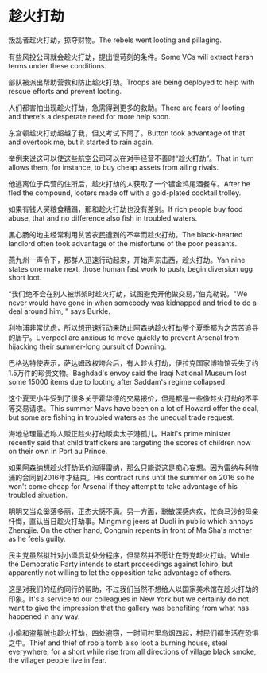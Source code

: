 # 趁火打劫

<p><span class="chinese">叛乱者趁火打劫，掠夺财物。</span><span class="english">The rebels went looting and pillaging.</span></p>

<p><span class="chinese">有些风投公司就会趁火打劫，提出很苛刻的条件。</span><span class="english">Some VCs will extract harsh terms under these conditions.</span></p>

<p><span class="chinese">部队被派出帮助营救和防止趁火打劫。</span><span class="english">Troops are being deployed to help with rescue efforts and prevent looting.</span></p>

<p><span class="chinese">人们都害怕出现趁火打劫，急需得到更多的救助。</span><span class="english">There are fears of looting and there's a desperate need for more help soon.</span></p>

<p><span class="chinese">东宫顿趁火打劫超越了我，但又考试下雨了。</span><span class="english">Button took advantage of that and overtook me, but it started to rain again.</span></p>

<p><span class="chinese">举例来说这可以使这些航空公司可以在对手经营不善时“趁火打劫”。</span><span class="english">That in turn allows them, for instance, to buy cheap assets from ailing rivals.</span></p>

<p><span class="chinese">他逃离位于兵营的住所后，趁火打劫的人获取了一个镀金鸡尾酒餐车。</span><span class="english">After he fled the compound, looters made off with a gold-plated cocktail trolley.</span></p>

<p><span class="chinese">如果有钱人买粮食糟蹋，那和趁火打劫也没有差别。</span><span class="english">If rich people buy food abuse, that and no difference also fish in troubled waters.</span></p>

<p><span class="chinese">黑心肠的地主经常利用贫苦农民遭到的不幸而趁火打劫。</span><span class="english">The black-hearted landlord often took advantage of the misfortune of the poor peasants.</span></p>

<p><span class="chinese">燕九州一声令下，那群人迅速行动起来，开始声东击西，趁火打劫。</span><span class="english">Yan nine states one make next, those human fast work to push, begin diversion ugg short loot.</span></p>

<p><span class="chinese">“我们绝不会在别人被绑架时趁火打劫，试图避免开他做交易，”伯克勒说。</span><span class="english">"We never would have gone in when somebody was kidnapped and tried to do a deal around him, " says Burkle.</span></p>

<p><span class="chinese">利物浦非常忧虑，所以想迅速行动来防止阿森纳趁火打劫整个夏季都为之苦苦追寻的唐宁。</span><span class="english">Liverpool are anxious to move quickly to prevent Arsenal from hijacking their summer-long pursuit of Downing.</span></p>

<p><span class="chinese">巴格达特使表示，萨达姆政权垮台后，有人趁火打劫，伊拉克国家博物馆丢失了约1.5万件的珍贵文物。</span><span class="english">Baghdad's envoy said the Iraqi National Museum lost some 15000 items due to looting after Saddam's regime collapsed.</span></p>

<p><span class="chinese">这个夏天小牛受到了很多关于霍华德的交易报价，但是都是一些像趁火打劫的不平等交易请求。</span><span class="english">This summer Mavs have been on a lot of Howard offer the deal, but some are fishing in troubled waters as the unequal trade request.</span></p>

<p><span class="chinese">海地总理最近称人贩正趁火打劫贩卖太子港孤儿。</span><span class="english">Haiti's prime minister recently said that child traffickers are  targeting the scores of children now on their own in Port au Prince.</span></p>

<p><span class="chinese">如果阿森纳想趁火打劫低价淘得雷纳，那么只能说这是痴心妄想。因为雷纳与利物浦的合同到2016年才结束。</span><span class="english">His contract runs until the summer on 2016 so he won't come cheap for Arsenal if they attempt to take advantage of his troubled situation.</span></p>

<p><span class="chinese">明明又当众奚落多丽，正杰大感不满。另一方面，聪敏深感内疚，忙向马沙的母亲忏悔，直认当日趁火打劫事。</span><span class="english">Mingming jeers at Duoli in public which annoys Zhengjie. On the other hand, Congmin repents in front of Ma Sha's mother as he feels guilty.</span></p>

<p><span class="chinese">民主党虽然拟针对小泽启动处分程序，但显然并不愿让在野党趁火打劫。</span><span class="english">While the Democratic Party intends to start proceedings against Ichiro, but apparently not willing to let the opposition take advantage of others.</span></p>

<p><span class="chinese">这是对我们的纽约同行的帮助，不过我们当然不想给人以国家美术馆在趁火打劫的印象。</span><span class="english">It's a service to our colleagues in New York but we certainly do not want to give the impression that the gallery was benefiting from what has happened in any way.</span></p>

<p><span class="chinese">小偷和盗墓贼也趁火打劫，四处盗窃，一时间村里乌烟四起，村民们都生活在恐惧之中。</span><span class="english">Thief and thief of rob a tomb also loot a burning house, steal everywhere, for a short while rise from all directions of village black smoke, the villager people live in fear.</span></p>

